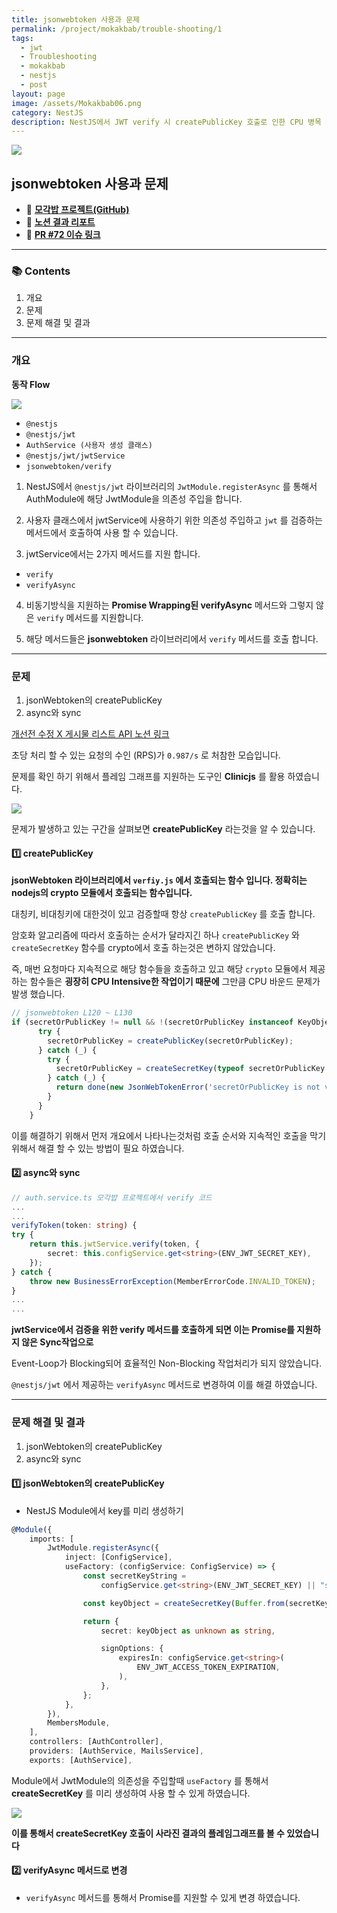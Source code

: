 ```yaml
---
title: jsonwebtoken 사용과 문제
permalink: /project/mokakbab/trouble-shooting/1
tags:
  - jwt
  - Troubleshooting
  - mokakbab
  - nestjs
  - post
layout: page
image: /assets/Mokakbab06.png
category: NestJS
description: NestJS에서 JWT verify 시 createPublicKey 호출로 인한 CPU 병목 문제 해결기
---
```


![](/assets/Mokakbab06.png)

## jsonwebtoken 사용과 문제

- 🐙 **[모각밥 프로젝트(GitHub)](https://github.com/f-lab-edu/Mokakbab)** 
- 📘 **[노션 결과 리포트](https://curvy-wood-aa3.notion.site/v1-1-API-180135d46c8f804abf2bd6be14255686?pvs=4)** 
- 🔗 **[PR #72 이슈 링크](https://github.com/f-lab-edu/Mokakbab/pull/72)** 

---

### 📚 Contents

1. 개요
2. 문제
3. 문제 해결 및 결과

---

### 개요

**동작 Flow** 

![](/assets/Mokakbab03.png)

- `@nestjs` 
- `@nestjs/jwt` 
- `AuthService (사용자 생성 클래스)` 
- `@nestjs/jwt/jwtService` 
- `jsonwebtoken/verify`

1. NestJS에서 `@nestjs/jwt` 라이브러리의 `JwtModule.registerAsync` 를 통해서 AuthModule에 해당 JwtModule을 의존성 주입을 합니다.

2. 사용자 클래스에서 jwtService에 사용하기 위한 의존성 주입하고 `jwt` 를 검증하는 메서드에서 호출하여 사용 할 수 있습니다.

3. jwtService에서는 2가지 메서드를 지원 합니다.

- `verify` 
- `verifyAsync` 

4. 비동기방식을 지원하는 **Promise Wrapping된 verifyAsync** 메서드와 그렇지 않은 `verify` 메서드를 지원합니다.

5. 해당 메서드들은 **jsonwebtoken** 라이브러리에서 `verify` 메서드를 호출 합니다.


---

### 문제

1. jsonWebtoken의 createPublicKey
2. async와 sync

[개선전 수정 X 게시물 리스트 API 노션 링크](https://curvy-wood-aa3.notion.site/X-API-180135d46c8f80479b51c7e751f0f72d?pvs=4)

초당 처리 할 수 있는 요청의 수인 (RPS)가 `0.987/s` 로 처참한 모습입니다.

문제를 확인 하기 위해서 플레임 그래프를 지원하는 도구인 **Clinicjs** 를 활용 하였습니다.

![](/assets/Mokakbab01.png)

문제가 발생하고 있는 구간을 살펴보면 **createPublicKey** 라는것을 알 수 있습니다.

#### 1️⃣ createPublicKey

**jsonWebtoken 라이브러리에서 `verfiy.js` 에서 호출되는 함수 입니다. 정확히는 nodejs의 crypto 모듈에서 호출되는 함수입니다.** 

대칭키, 비대칭키에 대한것이 있고 검증할때 항상 `createPublicKey` 를 호출 합니다.

암호화 알고리즘에 따라서 호출하는 순서가 달라지긴 하나 `createPublicKey` 와 `createSecretKey` 함수를 crypto에서 호출 하는것은 변하지 않았습니다.

즉, 매번 요청마다 지속적으로 해당 함수들을 호출하고 있고 해당 `crypto` 모듈에서 제공하는 함수들은 **굉장히 CPU Intensive한 작업이기 때문에** 그만큼 CPU 바운드 문제가 발생 했습니다.

```js
// jsonwebtoken L120 ~ L130
if (secretOrPublicKey != null && !(secretOrPublicKey instanceof KeyObject)) {
      try {
        secretOrPublicKey = createPublicKey(secretOrPublicKey);
      } catch (_) {
        try {
          secretOrPublicKey = createSecretKey(typeof secretOrPublicKey === 'string' ? Buffer.from(secretOrPublicKey) : secretOrPublicKey);
        } catch (_) {
          return done(new JsonWebTokenError('secretOrPublicKey is not valid key material'))
        }
      }
    }

```

이를 해결하기 위해서 먼저 개요에서 나타나는것처럼 호출 순서와 지속적인 호출을 막기위해서 해결 할 수 있는 방법이 필요 하였습니다.
#### 2️⃣ async와 sync

```ts
// auth.service.ts 모각밥 프로젝트에서 verify 코드
...
...
verifyToken(token: string) {
try {
	return this.jwtService.verify(token, {
		secret: this.configService.get<string>(ENV_JWT_SECRET_KEY),
	});
} catch {
	throw new BusinessErrorException(MemberErrorCode.INVALID_TOKEN);
}
...
...
```

**jwtService에서 검증을 위한 verify 메서드를 호출하게 되면 이는 Promise를 지원하지 않은 Sync작업으로** 

Event-Loop가 Blocking되어 효율적인 Non-Blocking 작업처리가 되지 않았습니다.

`@nestjs/jwt` 에서 제공하는 `verifyAsync` 메서드로 변경하여 이를 해결 하였습니다.

---

### 문제 해결 및 결과

1. jsonWebtoken의 createPublicKey
2. async와 sync

#### 1️⃣ jsonWebtoken의 createPublicKey

- NestJS Module에서 key를 미리 생성하기

```ts
@Module({
    imports: [
        JwtModule.registerAsync({
            inject: [ConfigService],
            useFactory: (configService: ConfigService) => {
                const secretKeyString =
                    configService.get<string>(ENV_JWT_SECRET_KEY) || "secret";

                const keyObject = createSecretKey(Buffer.from(secretKeyString));

                return {
                    secret: keyObject as unknown as string,

                    signOptions: {
                        expiresIn: configService.get<string>(
                            ENV_JWT_ACCESS_TOKEN_EXPIRATION,
                        ),
                    },
                };
            },
        }),
        MembersModule,
    ],
    controllers: [AuthController],
    providers: [AuthService, MailsService],
    exports: [AuthService],
```

Module에서 JwtModule의 의존성을 주입할때 `useFactory` 를 통해서 **createSecretKey** 를 미리 생성하여 사용 할 수 있게 하였습니다.

![](/assets/Mokakbab02.png)

**이를 통해서 createSecretKey 호출이 사라진 결과의 플레임그래프를 볼 수 있었습니다** 
#### 2️⃣ verifyAsync 메서드로 변경

- `verifyAsync` 메서드를 통해서 Promise를 지원할 수 있게 변경 하였습니다.

